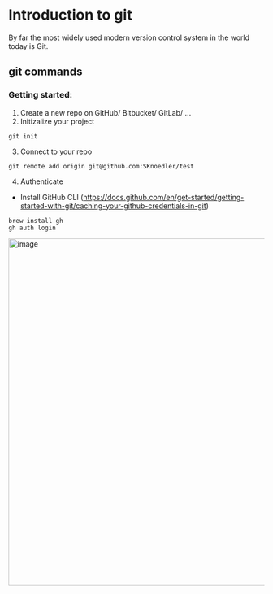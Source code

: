 # Introduction to git

By far the most widely used modern version control system in the world today is Git.


## git commands

### Getting started:

1. Create a new repo on GitHub/ Bitbucket/ GitLab/ ...
2. Initizalize your project
```
git init
```
3. Connect to your repo
```
git remote add origin git@github.com:SKnoedler/test
```
4. Authenticate

- Install GitHub CLI (https://docs.github.com/en/get-started/getting-started-with-git/caching-your-github-credentials-in-git)
```
brew install gh
gh auth login
```
<img width="682" alt="image" src="https://user-images.githubusercontent.com/41230924/169048067-ffbeb8d8-6f40-4811-a90d-32b2f0cda07f.png">


 

